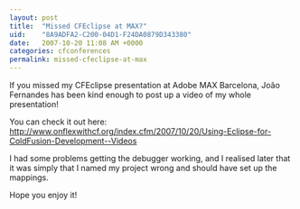 ```yaml
---
layout: post
title:  "Missed CFEclipse at MAX?"
uid:	"8A9ADFA2-C200-04D1-F24DA0879D343380"
date:   2007-10-20 11:08 AM +0000
categories: cfconferences
permalink: missed-cfeclipse-at-max
---
```

If you missed my CFEclipse presentation at Adobe MAX Barcelona,  João Fernandes has been kind enough to post up a video of my whole presentation!

You can check it out here: <a href="http://www.onflexwithcf.org/index.cfm/2007/10/20/Using-Eclipse-for-ColdFusion-Development--Videos">http://www.onflexwithcf.org/index.cfm/2007/10/20/Using-Eclipse-for-ColdFusion-Development--Videos</a>

I had some problems getting the debugger working, and I realised later that it was simply that I named my project wrong and should have set up the mappings.

Hope you enjoy it!